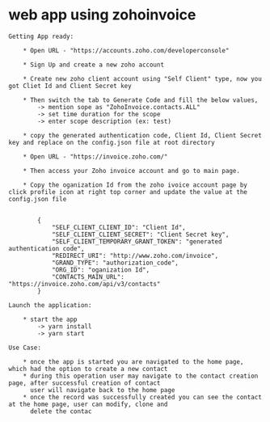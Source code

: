# web app using zohoinvoice
    Getting App ready:

        * Open URL - "https://accounts.zoho.com/developerconsole"

        * Sign Up and create a new zoho account
        
        * Create new zoho client account using "Self Client" type, now you got Cliet Id and Client Secret key

        * Then switch the tab to Generate Code and fill the below values,
            -> mention sope as "ZohoInvoice.contacts.ALL"
            -> set time duration for the scope
            -> enter scope description (ex: test)

        * copy the generated authentication code, Client Id, Client Secret key and replace on the config.json file at root directory
        
        * Open URL - "https://invoice.zoho.com/"
        
        * Then access your Zoho invoice account and go to main page.

        * Copy the oganization Id from the zoho ivoice account page by click profile icon at right top corner and update the value at the config.json file
       

            {
                "SELF_CLIENT_CLIENT_ID": "Client Id",
                "SELF_CLIENT_CLIENT_SECRET": "Client Secret key",
                "SELF_CLIENT_TEMPORARY_GRANT_TOKEN": "generated authentication code",
                "REDIRECT_URI": "http://www.zoho.com/invoice",
                "GRAND_TYPE": "authorization_code",
                "ORG_ID": "oganization Id",
                "CONTACTS_MAIN_URL": "https://invoice.zoho.com/api/v3/contacts"
            }

    Launch the application:

        * start the app
            -> yarn install
            -> yarn start

    Use Case:

        * once the app is started you are navigated to the home page, which had the option to create a new contact
        * during this operation user may navigate to the contact creation page, after successful creation of contact 
          user will navigate back to the home page
        * once the record was successfully created you can see the contact at the home page, user can modify, clone and
          delete the contac
